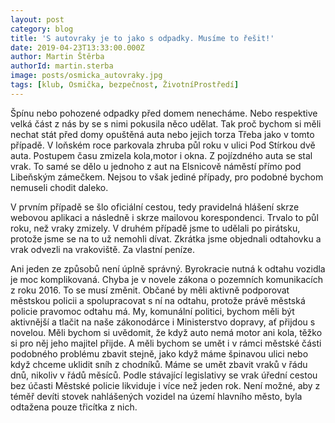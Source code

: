 ```yaml
---
layout: post
category: blog
title: 'S autovraky je to jako s odpadky. Musíme to řešit!'
date: 2019-04-23T13:33:00.000Z
author: Martin Štěrba
authorId: martin.sterba
image: posts/osmicka_autovraky.jpg
tags: [klub, Osmička, bezpečnost, ŽivotníProstředí]
---
```



Špínu nebo pohozené odpadky před domem nenecháme. Nebo respektive velká část z nás by se s nimi pokusila něco udělat. Tak proč bychom si měli nechat stát před domy opuštěná auta nebo jejich torza Třeba jako v tomto případě. V loňském roce parkovala zhruba půl roku v ulici Pod Stírkou dvě auta. Postupem času zmizela kola,motor i okna. Z pojízdného auta se stal vrak. To samé se dělo u jednoho z aut na Elsnicově náměstí přímo pod Libeňským zámečkem. Nejsou to však jediné případy, pro podobné bychom nemuseli chodit daleko.

V prvním případě se šlo oficiální cestou, tedy pravidelná hlášení skrze webovou aplikaci a následně i skrze mailovou korespondenci. Trvalo to půl roku, než vraky zmizely. V druhém případě jsme to udělali po pirátsku, protože jsme se na to už nemohli dívat. Zkrátka jsme objednali odtahovku a vrak odvezli na vrakoviště. Za vlastní peníze.

Ani jeden ze způsobů není úplně správný. Byrokracie nutná k odtahu vozidla je moc komplikovaná. Chyba je v novele zákona o pozemních komunikacích z roku 2016. To se musí změnit. Občané by měli aktivně podporovat městskou policii a spolupracovat s ní na odtahu, protože právě městská policie pravomoc odtahu má. My, komunální politici, bychom měli být aktivnější a tlačit na naše zákonodárce i Ministerstvo dopravy, ať přijdou s novelou. Měli bychom si uvědomit, že když auto nemá motor ani kola, těžko si pro něj jeho majitel přijde. A měli bychom se umět i v rámci městské části podobného problému zbavit stejně, jako když máme špinavou ulici nebo když chceme uklidit sníh z chodníků. Máme se umět zbavit vraků v řádu dnů, nikoliv v řádů měsíců. Podle stávající legislativy se vrak úřední cestou bez účasti Městské policie likviduje i více než jeden rok. Není možné, aby z téměř devíti stovek nahlášených vozidel na území hlavního město, byla odtažena pouze třicítka z nich.
